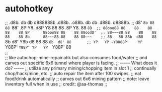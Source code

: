 # autohotkey
;;  .d8b.  db    db d888888b  .d88b.   .o88b. db   db  .d88b.  d8888b. 
;; d8' `8b 88    88 `~~88~~' .8P  Y8. d8P  Y8 88   88 .8P  Y8. 88  `8D 
;; 88ooo88 88    88    88    88    88 8P      88ooo88 88    88 88oodD' 
;; 88~~~88 88    88    88    88    88 8b      88~~~88 88    88 88~~~   
;; 88   88 88b  d88    88    `8b  d8' Y8b  d8 88   88 `8b  d8' 88      
;; YP   YP ~Y8888P'    YP     `Y88P'   `Y88P' YP   YP  `Y88P'  88      
;;                                                                     
;; like autochop-mine-repair.ahk but also consumes food/water
;; and carves out specific 6x6 tunnel where player is facing.
;; ----- What does it do? -----
;; utilize any primary mining/chopping item in slot 1
;; continually chop/hack/mine, etc.
;; auto repair the item after 100 swipes.
;; eat food/drink automatically
;; carves out 6x6 mining pattern
;; note: leave inventory full when in use
;; credit: @aa-thomas 
;;
